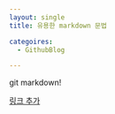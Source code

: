 ```yaml
---
layout: single
title: 유용한 markdown 문법

categoires:
  - GithubBlog

---
```


git markdown!

[링크 추가](https://opentutorials.org/module/782/6083)
